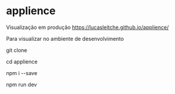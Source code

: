# applience

Visualização em produção 
https://lucasleitche.github.io/applience/

Para visualizar no ambiente de desenvolvimento

git clone

cd applience

npm i --save

npm run dev
